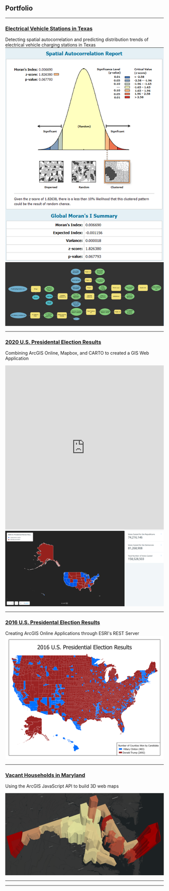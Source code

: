 ## Portfolio
---
### [Electrical Vehicle Stations in Texas](Texas_EV_Stations/index.md)
Detecting spatial autocorrelation and predicting distribution trends of electrical vehicle charging stations in Texas
<img src="Texas_EV_Stations/Images/Autocorrelation_Report.PNG"/>
<img src="Texas_EV_Stations/Images/Texas_Counties_EV_Tool.PNG"/>

---

### [2020 U.S. Presidental Election Results](/Vacant_Houses_Project/index.html)
Combining ArcGIS Online, Mapbox, and CARTO to created a GIS Web Application
<iframe width="100%" height="520" frameborder="0" src="https://dcdrones123.carto.com/builder/734c9c1c-2560-42f0-b42a-049a64320b2b/embed" allowfullscreen webkitallowfullscreen mozallowfullscreen oallowfullscreen msallowfullscreen></iframe>
<img src= "US_Elections/Presidential/2020/Images/Presidential_CARTO_Picture.png"/>

---

### [2016 U.S. Presidental Election Results](US_Elections/Presidential/2016/Web_Map/index.html)
Creating ArcGIS Online Applications through ESRI's REST Server
<img src= "US_Elections/Presidential/2016/Images/2016 Presidental Election Results.png"/>
 


---

### [Vacant Households in Maryland](/Vacant_Houses_Project/index.html)
Using the ArcGIS JavaScript API to build 3D web maps

<img src= "Vacant_Houses_Project/Images/3D_Vacant_House_Map.PNG"/>

---




---

